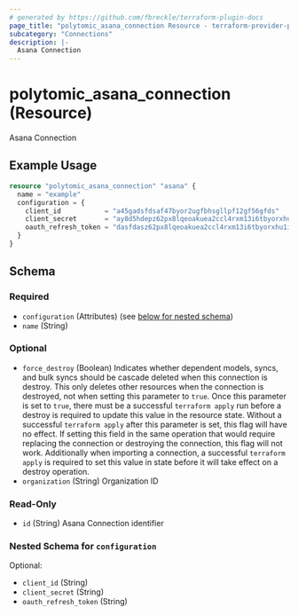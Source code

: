 ```yaml
---
# generated by https://github.com/fbreckle/terraform-plugin-docs
page_title: "polytomic_asana_connection Resource - terraform-provider-polytomic"
subcategory: "Connections"
description: |-
  Asana Connection
---
```


# polytomic_asana_connection (Resource)

Asana Connection

## Example Usage

```terraform
resource "polytomic_asana_connection" "asana" {
  name = "example"
  configuration = {
    client_id           = "a45gadsfdsaf47byor2ugfbhsgllpf12gf56gfds"
    client_secret       = "ay8d5hdepz62px8lqeoakuea2ccl4rxm13i6tbyorxhu1i20kc8ruvksmzxq"
    oauth_refresh_token = "dasfdasz62px8lqeoakuea2ccl4rxm13i6tbyorxhu1i20kc8ruvksmzxq"
  }
}
```

<!-- schema generated by tfplugindocs -->
## Schema

### Required

- `configuration` (Attributes) (see [below for nested schema](#nestedatt--configuration))
- `name` (String)

### Optional

- `force_destroy` (Boolean) Indicates whether dependent models, syncs, and bulk syncs should be cascade deleted when this connection is destroy. This only deletes other resources when the connection is destroyed, not when setting this parameter to `true`. Once this parameter is set to `true`, there must be a successful `terraform apply` run before a destroy is required to update this value in the resource state. Without a successful `terraform apply` after this parameter is set, this flag will have no effect. If setting this field in the same operation that would require replacing the connection or destroying the connection, this flag will not work. Additionally when importing a connection, a successful `terraform apply` is required to set this value in state before it will take effect on a destroy operation.
- `organization` (String) Organization ID

### Read-Only

- `id` (String) Asana Connection identifier

<a id="nestedatt--configuration"></a>
### Nested Schema for `configuration`

Optional:

- `client_id` (String)
- `client_secret` (String)
- `oauth_refresh_token` (String)


